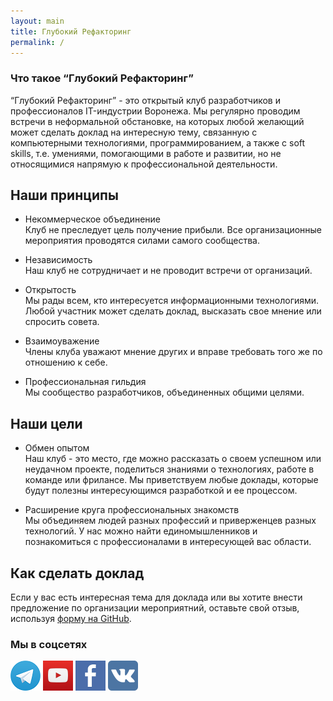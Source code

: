 ```yaml
---
layout: main
title: Глубокий Рефакторинг
permalink: /
---
```


### Что такое “Глубокий Рефакторинг”

“Глубокий Рефакторинг” - это открытый клуб разработчиков и профессионалов IT-индустрии Воронежа. Мы регулярно проводим встречи в неформальной обстановке, на которых любой желающий может сделать доклад на интересную тему, связанную с компьютерными технологиями, программированием, а также с soft skills, т.е. умениями, помогающими в работе и развитии, но не относящимися напрямую к профессиональной деятельности.

## Наши принципы

* Некоммерческое объединение  
Клуб не преследует цель получение прибыли. Все организационные мероприятия проводятся силами самого сообщества.

* Независимость  
Наш клуб не сотрудничает и не проводит встречи от организаций.

* Открытость  
Мы рады всем, кто интересуется информационными технологиями. Любой участник может сделать доклад, высказать свое мнение или спросить совета.

* Взаимоуважение  
Члены клуба уважают мнение других и вправе требовать того же по отношению к себе.

* Профессиональная гильдия  
Мы сообщество разработчиков, объединенных общими целями.

## Наши цели
* Обмен опытом  
Наш клуб - это место, где можно рассказать о своем успешном или неудачном проекте, поделиться знаниями о технологиях, работе в команде или фрилансе. Мы приветствуем любые доклады, которые будут полезны интересующимся разработкой и ее процессом.

* Расширение круга профессиональных знакомств  
Мы объединяем людей разных профессий и приверженцев разных технологий. У нас можно найти единомышленников и познакомиться с профессионалами в интересующей вас области.

## Как сделать доклад

Если у вас есть интересная тема для доклада или вы хотите внести предложение по организации мероприятний, оставьте свой отзыв, используя [форму на GitHub](https://github.com/deeprefactoring/deeprefactoring.github.io/issues/new).

### Мы в соцсетях

[![Официальный чат Telegram](/assets/img/telegram_48px.png)](https://telegram.me/deeprefactoring)
[![Мы на Youtube](/assets/img/youtube_48px.png)](https://www.youtube.com/channel/UCkmu866apk8FbOMuEIQvH0g)
[![Мы в Facebook](/assets/img/facebook_48px.jpg)](https://www.facebook.com/groups/deeprefactoring/)
[![Мы в Vkontakte](/assets/img/vkontakte_48px.png)](https://vk.com/deeprefactoring)
